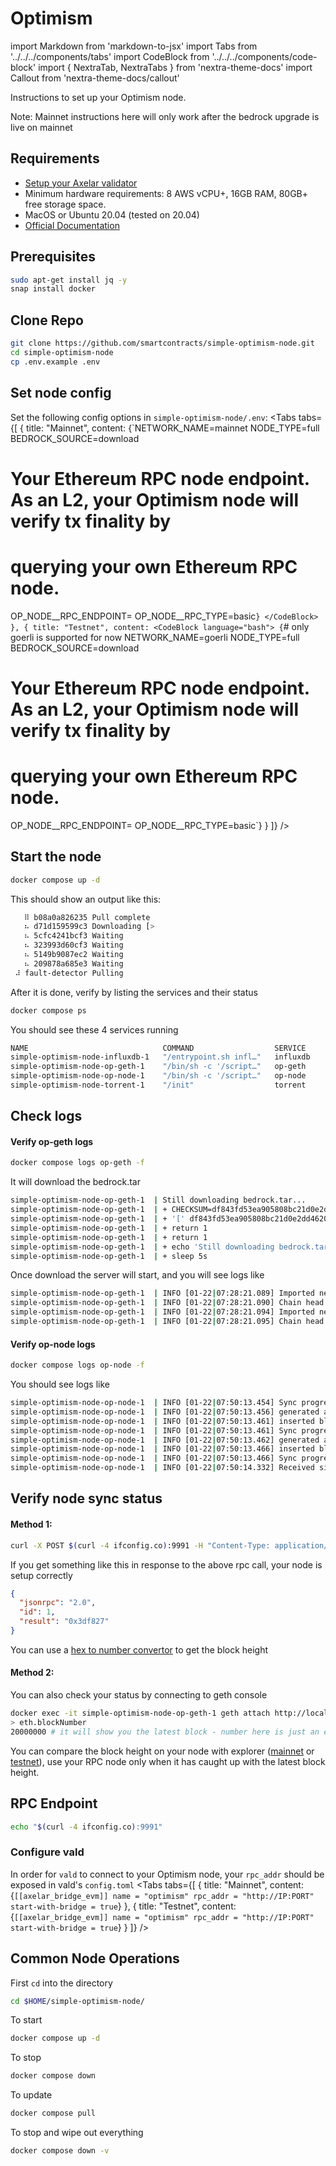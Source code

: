 # Optimism

import Markdown from 'markdown-to-jsx'
import Tabs from '../../../components/tabs'
import CodeBlock from '../../../components/code-block'
import { NextraTab, NextraTabs } from 'nextra-theme-docs'
import Callout from 'nextra-theme-docs/callout'

Instructions to set up your Optimism node.

<Callout type="info" emoji="ℹ️">
  Note: Mainnet instructions here will only work after the bedrock upgrade is live on mainnet
</Callout>

## Requirements

- [Setup your Axelar validator](/validator/setup)
- Minimum hardware requirements: 8 AWS vCPU+, 16GB RAM, 80GB+ free storage space.
- MacOS or Ubuntu 20.04 (tested on 20.04)
- [Official Documentation](https://community.optimism.io/docs/developers/bedrock/node-operator-guide/#)

## Prerequisites

```bash
sudo apt-get install jq -y
snap install docker 
```

## Clone Repo

```bash
git clone https://github.com/smartcontracts/simple-optimism-node.git
cd simple-optimism-node
cp .env.example .env
```

## Set node config

Set the following config options in `simple-optimism-node/.env`:
<Tabs tabs={[
{
title: "Mainnet",
content: <CodeBlock language="bash">
{`NETWORK_NAME=mainnet
NODE_TYPE=full
BEDROCK_SOURCE=download
# Your Ethereum RPC node endpoint. As an L2, your Optimism node will verify tx finality by
# querying your own Ethereum RPC node.
OP_NODE__RPC_ENDPOINT=
OP_NODE__RPC_TYPE=basic`}
</CodeBlock>
},
{
title: "Testnet",
content: <CodeBlock language="bash">
{`# only goerli is supported for now
NETWORK_NAME=goerli
NODE_TYPE=full
BEDROCK_SOURCE=download
# Your Ethereum RPC node endpoint. As an L2, your Optimism node will verify tx finality by
# querying your own Ethereum RPC node.
OP_NODE__RPC_ENDPOINT=
OP_NODE__RPC_TYPE=basic`}
</CodeBlock>
}
]} />

## Start the node
```bash
docker compose up -d
```

This should show an output like this:
```bash
   ⠿ b08a0a826235 Pull complete                                                                                                                             90.5s
   ⠦ d71d159599c3 Downloading [>                                                  ]  6.232kB/487.2kB                                                        91.6s
   ⠦ 5cfc4241bcf3 Waiting                                                                                                                                   91.6s
   ⠦ 323993d60cf3 Waiting                                                                                                                                   91.6s
   ⠦ 5149b9087ec2 Waiting                                                                                                                                   91.6s                                                                                                                             91.6s
   ⠦ 209878a685e3 Waiting                                                                                                                                   91.6s
 ⠼ fault-detector Pulling                                                                                                                                   97.4s
```

After it is done, verify by listing the services and their status
```bash
docker compose ps
```

You should see these 4 services running
```bash
NAME                              COMMAND                  SERVICE             STATUS              PORTS
simple-optimism-node-influxdb-1   "/entrypoint.sh infl…"   influxdb            running             0.0.0.0:8086->8086/tcp, :::8086->8086/tcp
simple-optimism-node-op-geth-1    "/bin/sh -c '/script…"   op-geth             running             0.0.0.0:9991-9992->8545-8546/tcp, :::9991-9992->8545-8546/tcp
simple-optimism-node-op-node-1    "/bin/sh -c '/script…"   op-node             running             
simple-optimism-node-torrent-1    "/init"                  torrent             running             0.0.0.0:6881->6881/tcp, 0.0.0.0:6881->6881/udp, :::6881->6881/tcp, :::6881->6881/udp
```

## Check logs

#### Verify op-geth logs

```bash
docker compose logs op-geth -f
```

It will download the bedrock.tar
```bash
simple-optimism-node-op-geth-1  | Still downloading bedrock.tar...
simple-optimism-node-op-geth-1  | + CHECKSUM=df843fd53ea905808bc21d0e2dd4620a
simple-optimism-node-op-geth-1  | + '[' df843fd53ea905808bc21d0e2dd4620a '==' 4a6919d95d719668a493554771f55e9f ]
simple-optimism-node-op-geth-1  | + return 1
simple-optimism-node-op-geth-1  | + return 1
simple-optimism-node-op-geth-1  | + echo 'Still downloading bedrock.tar...'
simple-optimism-node-op-geth-1  | + sleep 5s
```
Once download the server will start, and you will see logs like

```bash
simple-optimism-node-op-geth-1  | INFO [01-22|07:28:21.089] Imported new potential chain segment     number=4,066,054 hash=fe6131..8bfd42 blocks=1         txs=1         mgas=0.000 elapsed="723.105µs" mgasps=0.000   age=1w2d9h  dirty=832.58KiB
simple-optimism-node-op-geth-1  | INFO [01-22|07:28:21.090] Chain head was updated                   number=4,066,054 hash=fe6131..8bfd42 root=74b0c0..f0c70a elapsed="83.46µs"   age=1w2d9h
simple-optimism-node-op-geth-1  | INFO [01-22|07:28:21.094] Imported new potential chain segment     number=4,066,055 hash=8d8383..53fdcb blocks=1         txs=1         mgas=0.000 elapsed="889.945µs" mgasps=0.000   age=1w2d9h  dirty=832.58KiB
simple-optimism-node-op-geth-1  | INFO [01-22|07:28:21.095] Chain head was updated                   number=4,066,055 hash=8d8383..53fdcb root=0929e1..088f55 elapsed="96.886µ
```

#### Verify op-node logs

```bash
docker compose logs op-node -f
```
You should see logs like

```bash
simple-optimism-node-op-node-1  | INFO [01-22|07:50:13.454] Sync progress                            reason="processed safe block derived from L1" l2_finalized=0f7835..05175f:4061224 l2_safe=642c13..1c1e60:4068133 l2_unsafe=642c13..1c1e60:4068133 l2_time=1,673,564,334 l1_derived=f04e19..57a277:8301109
simple-optimism-node-op-node-1  | INFO [01-22|07:50:13.456] generated attributes in payload queue    txs=1  timestamp=1,673,564,336
simple-optimism-node-op-node-1  | INFO [01-22|07:50:13.461] inserted block                           hash=50fbcd..051d3f number=4,068,134 state_root=9c515d..28b2da timestamp=1,673,564,336 parent=642c13..1c1e60 prev_randao=1a282e..c4fcb4 fee_recipient=0x4200000000000000000000000000000000000011 txs=1  update_safe=true
simple-optimism-node-op-node-1  | INFO [01-22|07:50:13.461] Sync progress                            reason="processed safe block derived from L1" l2_finalized=0f7835..05175f:4061224 l2_safe=50fbcd..051d3f:4068134 l2_unsafe=50fbcd..051d3f:4068134 l2_time=1,673,564,336 l1_derived=f04e19..57a277:8301109
simple-optimism-node-op-node-1  | INFO [01-22|07:50:13.462] generated attributes in payload queue    txs=1  timestamp=1,673,564,338
simple-optimism-node-op-node-1  | INFO [01-22|07:50:13.466] inserted block                           hash=3cca62..2a6f53 number=4,068,135 state_root=f4245e..d3f772 timestamp=1,673,564,338 parent=50fbcd..051d3f prev_randao=1a282e..c4fcb4 fee_recipient=0x4200000000000000000000000000000000000011 txs=1  update_safe=true
simple-optimism-node-op-node-1  | INFO [01-22|07:50:13.466] Sync progress                            reason="processed safe block derived from L1" l2_finalized=0f7835..05175f:4061224 l2_safe=3cca62..2a6f53:4068135 l2_unsafe=3cca62..2a6f53:4068135 l2_time=1,673,564,338 l1_derived=f04e19..57a277:8301109
simple-optimism-node-op-node-1  | INFO [01-22|07:50:14.332] Received signed execution payload from p2p id=15c90f..5c92ac:4472873 peer=16Uiu2HAm4hA3Jd2hPnstG3yBUvLULV9dVZgtxmD23iH3wP2ZfYHN
```

## Verify node sync status

#### Method 1:
```bash
curl -X POST $(curl -4 ifconfig.co):9991 -H "Content-Type: application/json" --data '{"jsonrpc":"2.0","method":"eth_blockNumber","params":[],"id":1}' | jq
```

If you get something like this in response to the above rpc call, your node is setup correctly
```json
{
  "jsonrpc": "2.0",
  "id": 1,
  "result": "0x3df827"
}
```
You can use a [hex to number convertor](https://www.binaryhexconverter.com/hex-to-decimal-converter) to get the block height

#### Method 2:
You can also check your status by connecting to geth console

```bash
docker exec -it simple-optimism-node-op-geth-1 geth attach http://localhost:8545
> eth.blockNumber
20000000 # it will show you the latest block - number here is just an example
```

You can compare the block height on your node with explorer ([mainnet](https://optimistic.etherscan.io) or [testnet](https://goerli-optimism.etherscan.io)),
use your RPC node only when it has caught up with the latest block height.

## RPC Endpoint

```bash
echo "$(curl -4 ifconfig.co):9991"
```

### Configure vald

In order for `vald` to connect to your Optimism node, your `rpc_addr` should be exposed in
vald's `config.toml`
<Tabs tabs={[
{
title: "Mainnet",
content: <CodeBlock language="yaml">
{`[[axelar_bridge_evm]]
name = "optimism"
rpc_addr = "http://IP:PORT"
start-with-bridge = true`}
</CodeBlock>
},
{
title: "Testnet",
content: <CodeBlock language="yaml">
{`[[axelar_bridge_evm]]
name = "optimism"
rpc_addr = "http://IP:PORT"
start-with-bridge = true`}
</CodeBlock>
}
]} />

## Common Node Operations

First `cd` into the directory
```bash
cd $HOME/simple-optimism-node/
```

To start
```bash
docker compose up -d
```

To stop
```bash
docker compose down
```

To update
```bash
docker compose pull
```

To stop and wipe out everything
```bash
docker compose down -v
```

